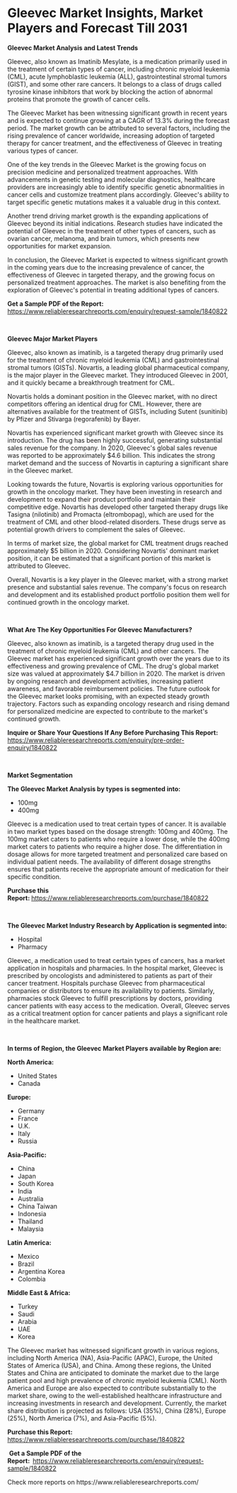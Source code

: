 <p><h1>Gleevec Market Insights, Market Players and Forecast Till 2031</h1></p><p><strong>Gleevec Market Analysis and Latest Trends</strong></p>
<p><p>Gleevec, also known as Imatinib Mesylate, is a medication primarily used in the treatment of certain types of cancer, including chronic myeloid leukemia (CML), acute lymphoblastic leukemia (ALL), gastrointestinal stromal tumors (GIST), and some other rare cancers. It belongs to a class of drugs called tyrosine kinase inhibitors that work by blocking the action of abnormal proteins that promote the growth of cancer cells.</p><p>The Gleevec Market has been witnessing significant growth in recent years and is expected to continue growing at a CAGR of 13.3% during the forecast period. The market growth can be attributed to several factors, including the rising prevalence of cancer worldwide, increasing adoption of targeted therapy for cancer treatment, and the effectiveness of Gleevec in treating various types of cancer.</p><p>One of the key trends in the Gleevec Market is the growing focus on precision medicine and personalized treatment approaches. With advancements in genetic testing and molecular diagnostics, healthcare providers are increasingly able to identify specific genetic abnormalities in cancer cells and customize treatment plans accordingly. Gleevec's ability to target specific genetic mutations makes it a valuable drug in this context.</p><p>Another trend driving market growth is the expanding applications of Gleevec beyond its initial indications. Research studies have indicated the potential of Gleevec in the treatment of other types of cancers, such as ovarian cancer, melanoma, and brain tumors, which presents new opportunities for market expansion.</p><p>In conclusion, the Gleevec Market is expected to witness significant growth in the coming years due to the increasing prevalence of cancer, the effectiveness of Gleevec in targeted therapy, and the growing focus on personalized treatment approaches. The market is also benefiting from the exploration of Gleevec's potential in treating additional types of cancers.</p></p>
<p><strong>Get a Sample PDF of the Report:&nbsp;</strong> <a href="https://www.reliableresearchreports.com/enquiry/request-sample/1840822">https://www.reliableresearchreports.com/enquiry/request-sample/1840822</a></p>
<p>&nbsp;</p>
<p><strong>Gleevec Major Market Players</strong></p>
<p><p>Gleevec, also known as imatinib, is a targeted therapy drug primarily used for the treatment of chronic myeloid leukemia (CML) and gastrointestinal stromal tumors (GISTs). Novartis, a leading global pharmaceutical company, is the major player in the Gleevec market. They introduced Gleevec in 2001, and it quickly became a breakthrough treatment for CML.</p><p>Novartis holds a dominant position in the Gleevec market, with no direct competitors offering an identical drug for CML. However, there are alternatives available for the treatment of GISTs, including Sutent (sunitinib) by Pfizer and Stivarga (regorafenib) by Bayer.</p><p>Novartis has experienced significant market growth with Gleevec since its introduction. The drug has been highly successful, generating substantial sales revenue for the company. In 2020, Gleevec's global sales revenue was reported to be approximately $4.6 billion. This indicates the strong market demand and the success of Novartis in capturing a significant share in the Gleevec market.</p><p>Looking towards the future, Novartis is exploring various opportunities for growth in the oncology market. They have been investing in research and development to expand their product portfolio and maintain their competitive edge. Novartis has developed other targeted therapy drugs like Tasigna (nilotinib) and Promacta (eltrombopag), which are used for the treatment of CML and other blood-related disorders. These drugs serve as potential growth drivers to complement the sales of Gleevec.</p><p>In terms of market size, the global market for CML treatment drugs reached approximately $5 billion in 2020. Considering Novartis' dominant market position, it can be estimated that a significant portion of this market is attributed to Gleevec.</p><p>Overall, Novartis is a key player in the Gleevec market, with a strong market presence and substantial sales revenue. The company's focus on research and development and its established product portfolio position them well for continued growth in the oncology market.</p></p>
<p>&nbsp;</p>
<p><strong>What Are The Key Opportunities For Gleevec Manufacturers?</strong></p>
<p><p>Gleevec, also known as imatinib, is a targeted therapy drug used in the treatment of chronic myeloid leukemia (CML) and other cancers. The Gleevec market has experienced significant growth over the years due to its effectiveness and growing prevalence of CML. The drug's global market size was valued at approximately $4.7 billion in 2020. The market is driven by ongoing research and development activities, increasing patient awareness, and favorable reimbursement policies. The future outlook for the Gleevec market looks promising, with an expected steady growth trajectory. Factors such as expanding oncology research and rising demand for personalized medicine are expected to contribute to the market's continued growth.</p></p>
<p><strong>Inquire or Share Your Questions If Any Before Purchasing This Report:</strong> <a href="https://www.reliableresearchreports.com/enquiry/pre-order-enquiry/1840822">https://www.reliableresearchreports.com/enquiry/pre-order-enquiry/1840822</a></p>
<p>&nbsp;</p>
<p><strong>Market Segmentation</strong></p>
<p><strong>The Gleevec Market Analysis by types is segmented into:</strong></p>
<p><ul><li>100mg</li><li>400mg</li></ul></p>
<p><p>Gleevec is a medication used to treat certain types of cancer. It is available in two market types based on the dosage strength: 100mg and 400mg. The 100mg market caters to patients who require a lower dose, while the 400mg market caters to patients who require a higher dose. The differentiation in dosage allows for more targeted treatment and personalized care based on individual patient needs. The availability of different dosage strengths ensures that patients receive the appropriate amount of medication for their specific condition.</p></p>
<p><strong>Purchase this Report:&nbsp;</strong><a href="https://www.reliableresearchreports.com/purchase/1840822">https://www.reliableresearchreports.com/purchase/1840822</a></p>
<p>&nbsp;</p>
<p><strong>The Gleevec Market Industry Research by Application is segmented into:</strong></p>
<p><ul><li>Hospital</li><li>Pharmacy</li></ul></p>
<p><p>Gleevec, a medication used to treat certain types of cancers, has a market application in hospitals and pharmacies. In the hospital market, Gleevec is prescribed by oncologists and administered to patients as part of their cancer treatment. Hospitals purchase Gleevec from pharmaceutical companies or distributors to ensure its availability to patients. Similarly, pharmacies stock Gleevec to fulfill prescriptions by doctors, providing cancer patients with easy access to the medication. Overall, Gleevec serves as a critical treatment option for cancer patients and plays a significant role in the healthcare market.</p></p>
<p>&nbsp;</p>
<p><strong>In terms of Region, the Gleevec Market Players available by Region are:</strong></p>
<p>
    <p> <strong> North America: </strong>
        <ul>
            <li>United States</li>
            <li>Canada</li>
        </ul>
        </p> 
    <p> <strong> Europe: </strong>
        <ul>
            <li>Germany</li>
            <li>France</li>
            <li>U.K.</li>
            <li>Italy</li>
            <li>Russia</li>
        </ul>
        </p> 
    <p> <strong> Asia-Pacific: </strong>
        <ul>
            <li>China</li>
            <li>Japan</li>
            <li>South Korea</li>
            <li>India</li>
            <li>Australia</li>
            <li>China Taiwan</li>
            <li>Indonesia</li>
            <li>Thailand</li>
            <li>Malaysia</li>
        </ul>
        </p> 
    <p> <strong> Latin America: </strong>
        <ul>
            <li>Mexico</li>
            <li>Brazil</li>
            <li>Argentina Korea</li>
            <li>Colombia</li>
        </ul>
        </p> 
    <p> <strong> Middle East & Africa: </strong>
        <ul>
            <li>Turkey</li>
            <li>Saudi</li>
            <li>Arabia</li>
            <li>UAE</li>
            <li>Korea</li>
        </ul>
    </p>
    </p>
<p><p>The Gleevec market has witnessed significant growth in various regions, including North America (NA), Asia-Pacific (APAC), Europe, the United States of America (USA), and China. Among these regions, the United States and China are anticipated to dominate the market due to the large patient pool and high prevalence of chronic myeloid leukemia (CML). North America and Europe are also expected to contribute substantially to the market share, owing to the well-established healthcare infrastructure and increasing investments in research and development. Currently, the market share distribution is projected as follows: USA (35%), China (28%), Europe (25%), North America (7%), and Asia-Pacific (5%).</p></p>
<p><strong>Purchase this Report: </strong><a href="https://www.reliableresearchreports.com/purchase/1840822">https://www.reliableresearchreports.com/purchase/1840822</a></p>
<p>&nbsp;<strong>Get a Sample PDF of the Report:&nbsp;&nbsp;</strong><a href="https://www.reliableresearchreports.com/enquiry/request-sample/1840822">https://www.reliableresearchreports.com/enquiry/request-sample/1840822</a></p>
<p><strong></strong></p>
<p>Check more reports on https://www.reliableresearchreports.com/</p>